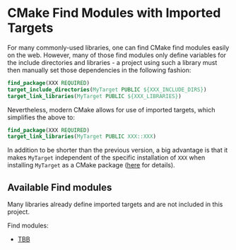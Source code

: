 # CMake Find Modules with Imported Targets

For many commonly-used libraries, one can find CMake find modules easily on the web.
However, many of those find modules only define variables for the include directories and libraries - a project using such a library must then manually set those dependencies in the following fashion:

```CMake
find_package(XXX REQUIRED)
target_include_directories(MyTarget PUBLIC ${XXX_INCLUDE_DIRS})
target_link_libraries(MyTarget PUBLIC ${XXX_LIBRARIES})
```

Nevertheless, modern CMake allows for use of imported targets, which simplifies the above to:

```CMake
find_package(XXX REQUIRED)
target_link_libraries(MyTarget PUBLIC XXX::XXX)
```

In addition to be shorter than the previous version, a big advantage is that it makes `MyTarget` independent of the specific installation of `XXX` when installing `MyTarget` as a CMake package ([here](https://cmake.org/cmake/help/latest/manual/cmake-packages.7.html#creating-packages) for details).

## Available Find modules

Many libraries already define imported targets and are not included in this project.

Find modules:
* [TBB](cmake/FindTBB.cmake)
